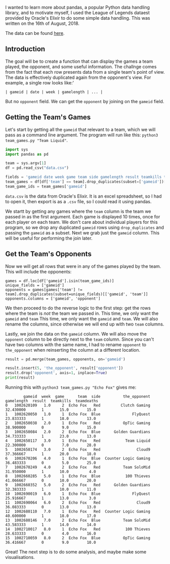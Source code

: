 I wanted to learn more about pandas, a popular Python data handling library, and to motivate myself, I used the League of Legends dataest provided by Oracle's Elixir to do some simple data handling. This was written on the 16th of August, 2018.

The data can be found [here](http://oracleselixir.com/match-data/).

## Introduction

The goal will be to create a function that can display the games a team played, the opponent, and some useful information. The challnge comes from the fact that each row presents data from a single team's point of view. The data is effectively duplicated again from the opponent's view. For example, a single row looks like:'

```
| gameid | date | week | gamelength | ... |
```

But no `opponent` field. We can get the `opponent` by joining on the `gameid` field.

## Getting the Team's Games

Let's start by getting all the `gameid` that relevant to a team, which we will pass as a command line argument. The program will run like this: `python3 team_games.py "Team Liquid"`.

```python
import sys
import pandas as pd

team = sys.argv[1]
df = pd.read_csv("data.csv")

fields = 'gameid date week game team side gamelength result teamkills teamdeaths'.split()
team_games = df[df['team'] == team].drop_duplicates(subset=['gameid'])[fields]
team_game_ids = team_games['gameid']
```

`data.csv` is the data from Oracle's Elixir. It is an excel spreadsheet, so I had to open it, then export is as a `.csv` file, so I could read it using pandas.

We startt by getting any games where the `team` column is the team we passed in as the first argument. Each game is displayed 10 times, once for each player on each team. We don't care about individual players for this program, so we drop any duplicated `gameid` rows using `drop_duplicates` and passing the `gameid` as a subset. Next we grab just the `gameid` column. This will be useful for performing the join later.

## Get the Team's Opponents

Now we will get all rows that were in any of the games played by the team. This will include the opponents:

```pythong
games = df.loc[df['gameid'].isin(team_game_ids)]
unique_fields = ['gameid']
opponents = games[games['team'] != team].drop_duplicates(subset=unique_fields)[['gameid', 'team']]
opponents.columns = ['gameid', 'opponent']
```

We then proceed to do the reverse logic to the first step: get the rows where the team is _not_ the team we passed in. This time, we only want the `gameid` and `team` This time, we only want the `gameid` and `team`. We will also rename the columns, since otherwise we will end up with two `team` columns.

Lastly, we join the data on the `gameid` column. We will also move the `opponent` column to be directly next to the `team` column. Since you can't have two columns with the same name, I had to rename `opponent` to `the_opponent` when reinserting the column at a different location.

```python
result = pd.merge(team_games, opponents, on='gameid')

result.insert(5, 'the_opponent', result['opponent'])
result.drop('opponent', axis=1, inplace=True)
print(result)
```

Running this with `python3 team_games.py "Echo Fox"` gives me:

```
        gameid  week  game      team  side          the_opponent  gamelength  result  teamkills  teamdeaths
0   1002620109   1.0     2  Echo Fox   Red         Clutch Gaming   32.430000       1       15.0        15.0
1   1002620050   1.0     1  Echo Fox  Blue              FlyQuest   23.833333       1       18.0        13.0
2   1002650038   2.0     1  Echo Fox   Red          OpTic Gaming   38.900000       0        9.0        15.0
3   1002650084   2.0     2  Echo Fox  Blue      Golden Guardians   34.733333       1       23.0        13.0
4   1002650117   3.0     1  Echo Fox   Red           Team Liquid   22.300000       0        7.0        28.0
5   1002650174   3.0     2  Echo Fox   Red                Cloud9   37.366667       1       20.0        18.0
6   1002670206   4.0     1  Echo Fox  Blue  Counter Logic Gaming   36.483333       0        5.0        25.0
7   1002670249   4.0     2  Echo Fox   Red          Team SoloMid   31.950000       1       10.0         4.0
8   1002660285   5.0     1  Echo Fox  Blue           100 Thieves   41.066667       0       10.0        20.0
9   1002660352   5.0     2  Echo Fox   Red      Golden Guardians   32.383333       1       10.0        11.0
10  1002690019   6.0     1  Echo Fox  Blue              FlyQuest   25.916667       1       13.0         3.0
11  1002690064   6.0     2  Echo Fox   Red                Cloud9   36.083333       0       13.0        13.0
12  1002680110   7.0     1  Echo Fox   Red  Counter Logic Gaming   40.600000       1       18.0        17.0
13  1002680146   7.0     2  Echo Fox  Blue          Team SoloMid   43.583333       1       14.0        14.0
14  1002710017   8.0     1  Echo Fox   Red           100 Thieves   28.633333       0        4.0        16.0
15  1002710059   8.0     2  Echo Fox  Blue          OpTic Gaming   36.416667       0        9.0        10.0
```

Great! The next step is to do some analysis, and maybe make some visualisations.
